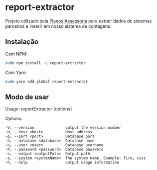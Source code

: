 # report-extractor

Projeto utilizado pela [Planos Assessoria](https://github.com/planosassessoria) para extrair dados de sistemas parceiros e inserir em nosso sistema de contagens.

## Instalação

Com NPM:
```sh
sudo npm install -g report-extractor
```
Com Yarn:
```sh
sudo yarn add global report-extractor
```

## Modo de usar

Usage: reportExtractor [options]

  Options:

    -V, --version              output the version number
    -H, --host <host>          Host address
    -p, --port <port>          Database port
    -d, --database <database>  Database name
    -u, --user <user>          Database username
    -P, --password <password>  Database password
    -o, --output <outputPath>  Output path
    -s, --system <systemName>  The system name. Example: fire, ciss
    -h, --help                 output usage information
